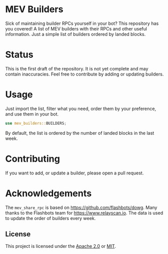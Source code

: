 # MEV Builders
Sick of maintaining builder RPCs yourself in your bot? This repository has you covered! A list of MEV builders with their RPCs and other useful information. Just a simple list of builders ordered by landed blocks. 

# Status
This is the first draft of the repository. It is not yet complete and may contain inaccuracies. Feel free to contribute by adding or updating builders.

# Usage
Just import the list, filter what you need, order them by your preference, and use them in your bot.

```rust
use mev_builders::BUILDERS;
```

By default, the list is ordered by the number of landed blocks in the last week.

# Contributing
If you want to add, or update a builder, please open a pull request.

# Acknowledgements
The `mev_share_rpc` is based on https://github.com/flashbots/dowg. Many thanks to the Flashbots team for https://www.relayscan.io. The data is used to update the order of builders every week.

## License
This project is licensed under the [Apache 2.0](./LICENSE-APACHE) or [MIT](./LICENSE-MIT).